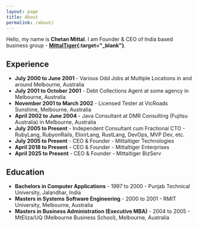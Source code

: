 ```yaml
---
layout: page
title: About
permalink: /about/
---
```

Hello, my name is **Chetan Mittal**. I am Founder & CEO of India based business group - **[MittalTiger](https://mittaltiger.com/){:target="_blank"}**.

## Experience

- **July 2000 to June 2001** - Various Odd Jobs at Multiple Locations in and around Melbourne, Australia
- **July 2001 to October 2001** - Debt Collections Agent at some agency in Melbourne, Australia
- **November 2001 to March 2002** - Licensed Tester at VicRoads Sunshine, Melbourne, Australia
- **April 2002 to June 2004** - Java Consultant at DMR Consulting (Fujitsu Australia) in Melbourne, Australia
- **July 2005 to Present** - Independent Consultant cum Fractional CTO - RubyLang, RubyonRails, ElixirLang, RustLang, DevOps, MVP Dev, etc.
- **July 2005 to Present** - CEO & Founder - Mittaltiger Technologies
- **April 2018 to Present** - CEO & Founder - Mittaltiger Enterprises
- **April 2025 to Present** - CEO & Founder - Mittaltiger BizServ

## Education

- **Bachelors in Computer Applications** - 1997 to 2000 - Punjab Technical University, Jalandhar, India
- **Masters in Systems Software Engineering** - 2000 to 2001 - RMIT University, Melbourne, Australia
- **Masters in Business Administration (Executive MBA)** - 2004 to 2005 - MtEliza/UQ (Melbourne Business School), Melbourne, Australia
